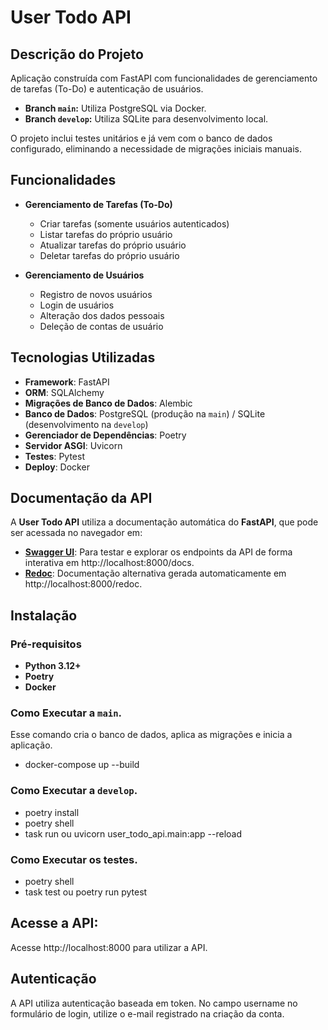 # User Todo API

## Descrição do Projeto

Aplicação construída com FastAPI com funcionalidades de gerenciamento de tarefas (To-Do) e autenticação de usuários.

- **Branch `main`:** Utiliza PostgreSQL via Docker.
- **Branch `develop`:** Utiliza SQLite para desenvolvimento local.

O projeto inclui testes unitários e já vem com o banco de dados configurado, eliminando a necessidade de migrações iniciais manuais.

## Funcionalidades

- **Gerenciamento de Tarefas (To-Do)**
  - Criar tarefas (somente usuários autenticados)
  - Listar tarefas do próprio usuário
  - Atualizar tarefas do próprio usuário
  - Deletar tarefas do próprio usuário

- **Gerenciamento de Usuários**
  - Registro de novos usuários
  - Login de usuários
  - Alteração dos dados pessoais
  - Deleção de contas de usuário

## Tecnologias Utilizadas

- **Framework**: FastAPI
- **ORM**: SQLAlchemy
- **Migrações de Banco de Dados**: Alembic
- **Banco de Dados**: PostgreSQL (produção na `main`) / SQLite (desenvolvimento na `develop`)
- **Gerenciador de Dependências**: Poetry
- **Servidor ASGI**: Uvicorn
- **Testes**: Pytest
- **Deploy**: Docker

## Documentação da API

A **User Todo API** utiliza a documentação automática do **FastAPI**, que pode ser acessada no navegador em:

- **[Swagger UI](http://localhost:8000/docs)**: Para testar e explorar os endpoints da API de forma interativa em http://localhost:8000/docs.
- **[Redoc](http://localhost:8000/redoc)**: Documentação alternativa gerada automaticamente em http://localhost:8000/redoc.

## Instalação

### Pré-requisitos

- **Python 3.12+**
- **Poetry**
- **Docker**


### Como Executar a `main`.

Esse comando cria o banco de dados, aplica as migrações e inicia a aplicação.
- docker-compose up --build

### Como Executar a `develop`.
- poetry install
- poetry shell
- task run ou uvicorn user_todo_api.main:app --reload

### Como Executar os testes.
- poetry shell
- task test ou poetry run pytest


## Acesse a API:

Acesse http://localhost:8000 para utilizar a API.


## Autenticação
A API utiliza autenticação baseada em token. No campo username no formulário de login, utilize o e-mail registrado na criação da conta.
